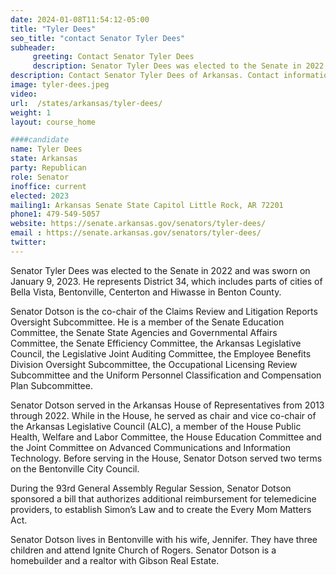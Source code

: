 ```yaml
---
date: 2024-01-08T11:54:12-05:00
title: "Tyler Dees"
seo_title: "contact Senator Tyler Dees"
subheader:
     greeting: Contact Senator Tyler Dees
     description: Senator Tyler Dees was elected to the Senate in 2022 and was sworn on January 9, 2023.  He represents District 34, which includes parts of cities of Bella Vista, Bentonville, Centerton and Hiwasse in Benton County.
description: Contact Senator Tyler Dees of Arkansas. Contact information for Tyler Dees includes email address, phone number, and mailing address.
image: tyler-dees.jpeg
video:
url:  /states/arkansas/tyler-dees/
weight: 1
layout: course_home

####candidate
name: Tyler Dees
state: Arkansas
party: Republican
role: Senator
inoffice: current
elected: 2023
mailing1: Arkansas Senate State Capitol Little Rock, AR 72201
phone1: 479-549-5057
website: https://senate.arkansas.gov/senators/tyler-dees/
email : https://senate.arkansas.gov/senators/tyler-dees/
twitter:
---
```


Senator Tyler Dees was elected to the Senate in 2022 and was sworn on January 9, 2023.  He represents District 34, which includes parts of cities of Bella Vista, Bentonville, Centerton and Hiwasse in Benton County.

Senator Dotson is the co-chair of the Claims Review and Litigation Reports Oversight Subcommittee.  He is a member of the Senate Education Committee, the Senate State Agencies and Governmental Affairs Committee, the Senate Efficiency Committee, the Arkansas Legislative Council, the Legislative Joint Auditing Committee, the Employee Benefits Division Oversight Subcommittee, the Occupational Licensing Review Subcommittee and the Uniform Personnel Classification and Compensation Plan Subcommittee.

Senator Dotson served in the Arkansas House of Representatives from 2013 through 2022.  While in the House, he served as chair and vice co-chair of the Arkansas Legislative Council (ALC), a member of the House Public Health, Welfare and Labor Committee, the House Education Committee and the Joint Committee on Advanced Communications and Information Technology.  Before serving in the House, Senator Dotson served two terms on the Bentonville City Council.    

During the 93rd General Assembly Regular Session, Senator Dotson sponsored a bill that authorizes additional reimbursement for telemedicine providers, to establish Simon’s Law and to create the Every Mom Matters Act.

Senator Dotson lives in Bentonville with his wife, Jennifer.  They have three children and attend Ignite Church of Rogers.  Senator Dotson is a homebuilder and a realtor with Gibson Real Estate.
